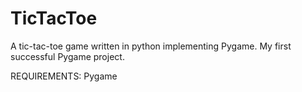 # TicTacToe
A tic-tac-toe game written in python implementing Pygame. My first successful Pygame project.

REQUIREMENTS:
Pygame
